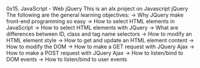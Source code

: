 0x15. JavaScript - Web jQuery
This is an alx project on Javascript jQuery
The following are the general learning objectives:
-> Why JQuery make front-end programming so easy
-> How to select HTML elements in JavaScript
-> How to select HTML elements with JQuery
-> What are differences between ID, class and tag name selectors
-> How to modify an HTML element style
-> How to get and update an HTML element content
-> How to modify the DOM
-> How to make a GET request with JQuery Ajax
-> How to make a POST request with JQuery Ajax
-> How to listen/bind to DOM events
-> How to listen/bind to user events